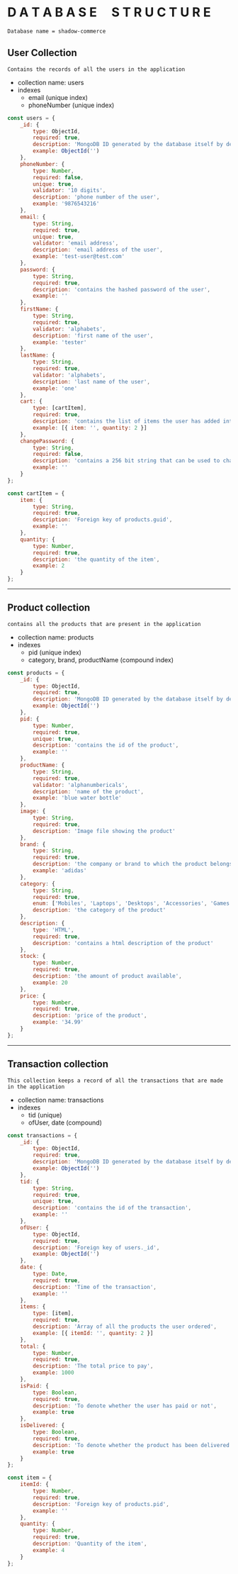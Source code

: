 # **D A T A B A S E &nbsp;&nbsp;&nbsp; S T R U C T U R E**

`Database name = shadow-commerce`

## User Collection

`Contains the records of all the users in the application`

- collection name: users
- indexes
  - email (unique index)
  - phoneNumber (unique index)

```js
const users = {
	_id: {
		type: ObjectId,
		required: true,
		description: 'MongoDB ID generated by the database itself by default',
		example: ObjectId('')
	},
	phoneNumber: {
		type: Number,
		required: false,
		unique: true,
		validator: '10 digits',
		description: 'phone number of the user',
		example: '9876543216'
	},
	email: {
		type: String,
		required: true,
		unique: true,
		validator: 'email address',
		description: 'email address of the user',
		example: 'test-user@test.com'
	},
	password: {
		type: String,
		required: true,
		description: 'contains the hashed password of the user',
		example: ''
	},
	firstName: {
		type: String,
		required: true,
		validator: 'alphabets',
		description: 'first name of the user',
		example: 'tester'
	},
	lastName: {
		type: String,
		required: true,
		validator: 'alphabets',
		description: 'last name of the user',
		example: 'one'
	},
	cart: {
		type: [cartItem],
		required: true,
		description: 'contains the list of items the user has added into the cart.',
		example: [{ item: '', quantity: 2 }]
	},
	changePassword: {
		type: String,
		required: false,
		description: 'contains a 256 bit string that can be used to change the password',
		example: ''
	}
};
```

```js
const cartItem = {
	item: {
		type: String,
		required: true,
		description: 'Foreign key of products.guid',
		example: ''
	},
	quantity: {
		type: Number,
		required: true,
		description: 'the quantity of the item',
		example: 2
	}
};
```

---

## Product collection

`contains all the products that are present in the application`

- collection name: products
- indexes
  - pid (unique index)
  - category, brand, productName (compound index)

```js
const products = {
	_id: {
		type: ObjectId,
		required: true,
		description: 'MongoDB ID generated by the database itself by default',
		example: ObjectId('')
	},
	pid: {
		type: Number,
		required: true,
		unique: true,
		description: 'contains the id of the product',
		example: ''
	},
	productName: {
		type: String,
		required: true,
		validator: 'alphanumbericals',
		description: 'name of the product',
		example: 'blue water bottle'
	},
	image: {
		type: String,
		required: true,
		description: 'Image file showing the product'
	},
	brand: {
		type: String,
		required: true,
		description: 'the company or brand to which the product belongs to',
		example: 'adidas'
	},
	category: {
		type: String,
		required: true,
		enum: ['Mobiles', 'Laptops', 'Desktops', 'Accessories', 'Games'],
		description: 'the category of the product'
	},
	description: {
		type: 'HTML',
		required: true,
		description: 'contains a html description of the product'
	},
	stock: {
		type: Number,
		required: true,
		description: 'the amount of product available',
		example: 20
	},
	price: {
		type: Number,
		required: true,
		description: 'price of the product',
		example: '34.99'
	}
};
```

---

## Transaction collection

`This collection keeps a record of all the transactions that are made in the application`

- collection name: transactions
- indexes
  - tid (unique)
  - ofUser, date (compound)

```js
const transactions = {
	_id: {
		type: ObjectId,
		required: true,
		description: 'MongoDB ID generated by the database itself by default',
		example: ObjectId('')
	},
	tid: {
		type: String,
		required: true,
		unique: true,
		description: 'contains the id of the transaction',
		example: ''
	},
	ofUser: {
		type: ObjectId,
		required: true,
		description: 'Foreign key of users._id',
		example: ObjectId('')
	},
	date: {
		type: Date,
		required: true,
		description: 'Time of the transaction',
		example: ''
	},
	items: {
		type: [item],
		required: true,
		description: 'Array of all the products the user ordered',
		example: [{ itemId: '', quantity: 2 }]
	},
	total: {
		type: Number,
		required: true,
		description: 'The total price to pay',
		example: 1000
	},
	isPaid: {
		type: Boolean,
		required: true,
		description: 'To denote whether the user has paid or not',
		example: true
	},
	isDelivered: {
		type: Boolean,
		required: true,
		description: 'To denote whether the product has been delivered or not',
		example: true
	}
};
```

```js
const item = {
	itemId: {
		type: Number,
		required: true,
		description: 'Foreign key of products.pid',
		example: ''
	},
	quantity: {
		type: Number,
		required: true,
		description: 'Quantity of the item',
		example: 4
	}
};
```
